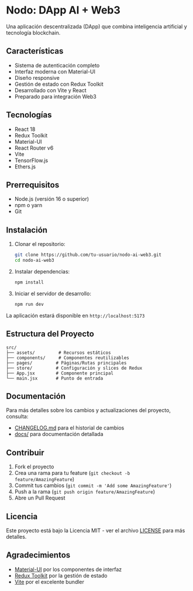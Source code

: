 # Nodo: DApp AI + Web3

Una aplicación descentralizada (DApp) que combina inteligencia artificial y tecnología blockchain.

## Características

- Sistema de autenticación completo
- Interfaz moderna con Material-UI
- Diseño responsive
- Gestión de estado con Redux Toolkit
- Desarrollado con Vite y React
- Preparado para integración Web3

## Tecnologías

- React 18
- Redux Toolkit
- Material-UI
- React Router v6
- Vite
- TensorFlow.js
- Ethers.js

## Prerrequisitos

- Node.js (versión 16 o superior)
- npm o yarn
- Git

## Instalación

1. Clonar el repositorio:
   ```bash
   git clone https://github.com/tu-usuario/nodo-ai-web3.git
   cd nodo-ai-web3
   ```

2. Instalar dependencias:
   ```bash
   npm install
   ```

3. Iniciar el servidor de desarrollo:
   ```bash
   npm run dev
   ```

La aplicación estará disponible en `http://localhost:5173`

## Estructura del Proyecto

```
src/
├── assets/         # Recursos estáticos
├── components/     # Componentes reutilizables
├── pages/         # Páginas/Rutas principales
├── store/         # Configuración y slices de Redux
├── App.jsx        # Componente principal
└── main.jsx       # Punto de entrada
```

## Documentación

Para más detalles sobre los cambios y actualizaciones del proyecto, consulta:
- [CHANGELOG.md](./CHANGELOG.md) para el historial de cambios
- [docs/](./docs) para documentación detallada

## Contribuir

1. Fork el proyecto
2. Crea una rama para tu feature (`git checkout -b feature/AmazingFeature`)
3. Commit tus cambios (`git commit -m 'Add some AmazingFeature'`)
4. Push a la rama (`git push origin feature/AmazingFeature`)
5. Abre un Pull Request

## Licencia

Este proyecto está bajo la Licencia MIT - ver el archivo [LICENSE](LICENSE) para más detalles.

## Agradecimientos

- [Material-UI](https://mui.com/) por los componentes de interfaz
- [Redux Toolkit](https://redux-toolkit.js.org/) por la gestión de estado
- [Vite](https://vitejs.dev/) por el excelente bundler